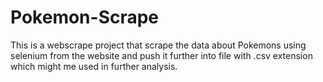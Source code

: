 # Pokemon-Scrape
This is a webscrape project that scrape the data about Pokemons using selenium from the website and push it further into file with .csv extension which might me used in further analysis.
